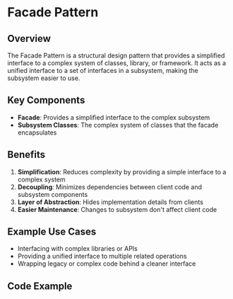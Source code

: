# Facade Pattern

## Overview
The Facade Pattern is a structural design pattern that provides a simplified interface to a complex system of classes, library, or framework. It acts as a unified interface to a set of interfaces in a subsystem, making the subsystem easier to use.

## Key Components
- **Facade**: Provides a simplified interface to the complex subsystem
- **Subsystem Classes**: The complex system of classes that the facade encapsulates

## Benefits
1. **Simplification**: Reduces complexity by providing a simple interface to a complex system
2. **Decoupling**: Minimizes dependencies between client code and subsystem components
3. **Layer of Abstraction**: Hides implementation details from clients
4. **Easier Maintenance**: Changes to subsystem don't affect client code

## Example Use Cases
- Interfacing with complex libraries or APIs
- Providing a unified interface to multiple related operations
- Wrapping legacy or complex code behind a cleaner interface

## Code Example
